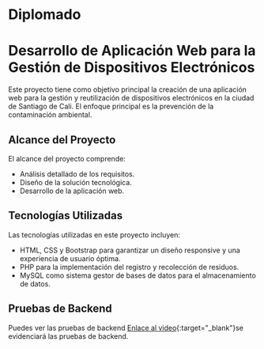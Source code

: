 # Diplomado
# Desarrollo de Aplicación Web para la Gestión de Dispositivos Electrónicos

Este proyecto tiene como objetivo principal la creación de una aplicación web para la gestión y reutilización de dispositivos electrónicos en la ciudad de Santiago de Cali. El enfoque principal es la prevención de la contaminación ambiental.

## Alcance del Proyecto

El alcance del proyecto comprende:

- Análisis detallado de los requisitos.
- Diseño de la solución tecnológica.
- Desarrollo de la aplicación web.

## Tecnologías Utilizadas

Las tecnologías utilizadas en este proyecto incluyen:

- HTML, CSS y Bootstrap para garantizar un diseño responsive y una experiencia de usuario óptima.
- PHP para la implementación del registro y recolección de residuos.
- MySQL como sistema gestor de bases de datos para el almacenamiento de datos.

## Pruebas de Backend

Puedes ver las pruebas de backend [Enlace al video](https://laiberocol-my.sharepoint.com/personal/mrivasba_ibero_edu_co/_layouts/15/stream.aspx?id=%2Fpersonal%2Fmrivasba%5Fibero%5Fedu%5Fco%2FDocuments%2Fpruebas%2Emp4&referrer=OneDriveForBusiness&referrerScenario=OpenFile){:target="_blank"}se evidenciará las pruebas de backend.

